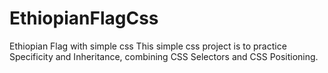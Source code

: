 # EthiopianFlagCss
Ethiopian Flag with simple css
This simple css project is to practice Specificity and Inheritance, combining CSS Selectors and CSS Positioning.

